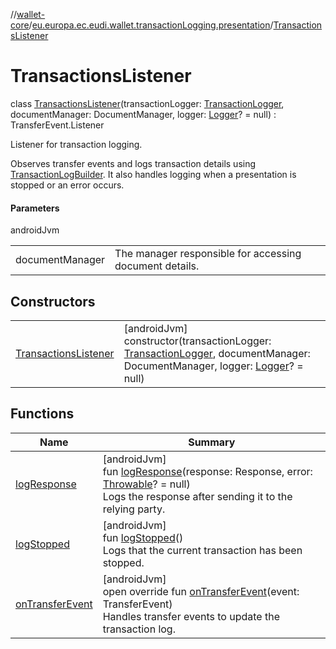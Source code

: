 //[wallet-core](../../../index.md)/[eu.europa.ec.eudi.wallet.transactionLogging.presentation](../index.md)/[TransactionsListener](index.md)

# TransactionsListener

class [TransactionsListener](index.md)(transactionLogger: [TransactionLogger](../../eu.europa.ec.eudi.wallet.transactionLogging/-transaction-logger/index.md), documentManager: DocumentManager, logger: [Logger](../../eu.europa.ec.eudi.wallet.logging/-logger/index.md)? = null) : TransferEvent.Listener

Listener for transaction logging.

Observes transfer events and logs transaction details using [TransactionLogBuilder](../-transaction-log-builder/index.md). It also handles logging when a presentation is stopped or an error occurs.

#### Parameters

androidJvm

| | |
|---|---|
| documentManager | The manager responsible for accessing document details. |

## Constructors

| | |
|---|---|
| [TransactionsListener](-transactions-listener.md) | [androidJvm]<br>constructor(transactionLogger: [TransactionLogger](../../eu.europa.ec.eudi.wallet.transactionLogging/-transaction-logger/index.md), documentManager: DocumentManager, logger: [Logger](../../eu.europa.ec.eudi.wallet.logging/-logger/index.md)? = null) |

## Functions

| Name | Summary |
|---|---|
| [logResponse](log-response.md) | [androidJvm]<br>fun [logResponse](log-response.md)(response: Response, error: [Throwable](https://kotlinlang.org/api/latest/jvm/stdlib/kotlin-stdlib/kotlin/-throwable/index.html)? = null)<br>Logs the response after sending it to the relying party. |
| [logStopped](log-stopped.md) | [androidJvm]<br>fun [logStopped](log-stopped.md)()<br>Logs that the current transaction has been stopped. |
| [onTransferEvent](on-transfer-event.md) | [androidJvm]<br>open override fun [onTransferEvent](on-transfer-event.md)(event: TransferEvent)<br>Handles transfer events to update the transaction log. |
